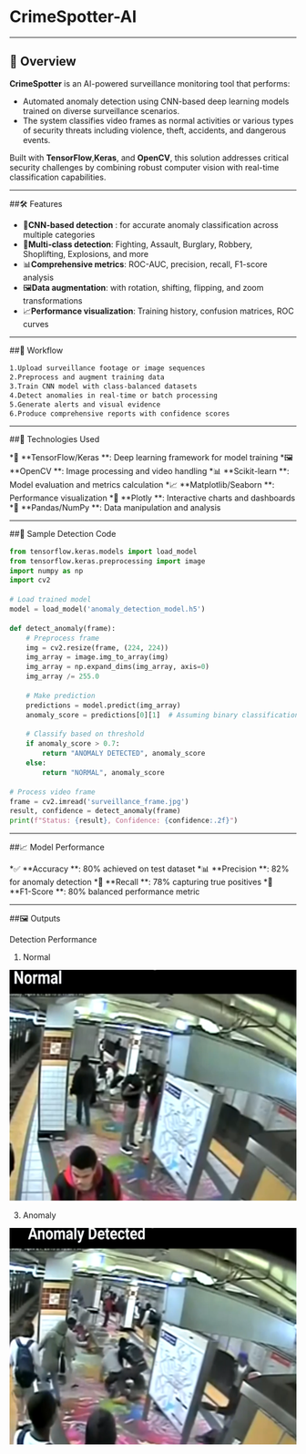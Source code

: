 # CrimeSpotter-AI


---

## 📌 Overview

**CrimeSpotter**  is an AI-powered surveillance monitoring tool that performs:

* Automated anomaly detection using CNN-based deep learning models trained on diverse  surveillance scenarios. 
* The system classifies video frames as normal activities or various types of security threats including violence, theft, accidents, and dangerous events.

Built with **TensorFlow**,**Keras**, and **OpenCV**, this solution addresses critical security challenges by combining robust computer vision with real-time classification capabilities.

---

##🛠️ Features

* 🧠**CNN-based detection** : for accurate anomaly classification across multiple categories
* 🚨**Multi-class detection**: Fighting, Assault, Burglary, Robbery, Shoplifting, Explosions, and more
* 📊**Comprehensive metrics**: ROC-AUC, precision, recall, F1-score analysis
* 🖼️**Data augmentation**: with rotation, shifting, flipping, and zoom transformations
* 📈**Performance visualization**: Training history, confusion matrices, ROC curves

---

##🔁 Workflow

```
1.Upload surveillance footage or image sequences
2.Preprocess and augment training data
3.Train CNN model with class-balanced datasets
4.Detect anomalies in real-time or batch processing
5.Generate alerts and visual evidence
6.Produce comprehensive reports with confidence scores
```


---

##🚀 Technologies Used

*🧠 **TensorFlow/Keras **: Deep learning framework for model training
*🖼️  **OpenCV **: Image processing and video handling
*📊  **Scikit-learn **: Model evaluation and metrics calculation
*📈  **Matplotlib/Seaborn **: Performance visualization
*🎨  **Plotly **: Interactive charts and dashboards
*🐼  **Pandas/NumPy **: Data manipulation and analysis

---

##🧪 Sample Detection Code
```python
from tensorflow.keras.models import load_model
from tensorflow.keras.preprocessing import image
import numpy as np
import cv2

# Load trained model
model = load_model('anomaly_detection_model.h5')

def detect_anomaly(frame):
    # Preprocess frame
    img = cv2.resize(frame, (224, 224))
    img_array = image.img_to_array(img)
    img_array = np.expand_dims(img_array, axis=0)
    img_array /= 255.0
    
    # Make prediction
    predictions = model.predict(img_array)
    anomaly_score = predictions[0][1]  # Assuming binary classification
    
    # Classify based on threshold
    if anomaly_score > 0.7:
        return "ANOMALY DETECTED", anomaly_score
    else:
        return "NORMAL", anomaly_score

# Process video frame
frame = cv2.imread('surveillance_frame.jpg')
result, confidence = detect_anomaly(frame)
print(f"Status: {result}, Confidence: {confidence:.2f}")
```

---

##📈 Model Performance

*✅ **Accuracy **: 80% achieved on test dataset
*📊 **Precision **: 82% for anomaly detection
*🔁 **Recall **: 78% capturing true positives
*🎯 **F1-Score **: 80% balanced performance metric

---

##🖼️ Outputs

Detection Performance

1) Normal

 ![Alt text](Sample2.png)
 
3) Anomaly

![Alt text](sample1.png)








